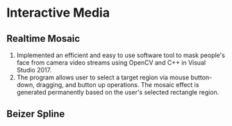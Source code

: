 # Interactive Media

## Realtime Mosaic 
1. Implemented an efficient and easy to use software tool to mask people's face from camera video streams using OpenCV and C++ in Visual Studio 2017.
2. The program allows user to select a target region via mouse button-down, dragging, and button up operations. The mosaic effect is generated permanently based on the user's selected rectangle region.

## Beizer Spline 

